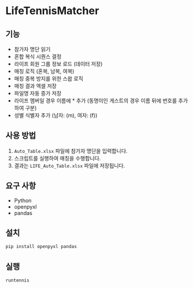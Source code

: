 # LifeTennisMatcher

## 기능
- 참가자 명단 읽기
- 혼합 복식 시퀀스 결정
- 라이프 회원 그룹 정보 로드 (데이터 저장)
- 매칭 로직 (혼복, 남복, 여복)
- 매칭 중복 방지를 위한 스왑 로직
- 매칭 결과 엑셀 저장
- 파일명 자동 증가 저장
- 라이프 멤버일 경우 이름에 * 추가 (동명이인 게스트의 경우 이름 뒤에 번호를 추가하여 구분)
- 성별 식별자 추가 (남자: (m), 여자: (f))

## 사용 방법
1. `Auto_Table.xlsx` 파일에 참가자 명단을 입력합니다.
2. 스크립트를 실행하여 매칭을 수행합니다.
3. 결과는 `LIFE_Auto_Table.xlsx` 파일에 저장됩니다.

## 요구 사항
- Python
- openpyxl
- pandas

## 설치
```bash
pip install openpyxl pandas
```

## 실행
```bash
runtennis
```
